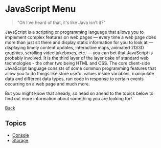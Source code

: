 # JavaScript Menu

> "Oh I've heard of that, it's like Java isn't it?"

JavaScript is a scripting or programming language that allows you to implement complex features on web pages — every time a web page does more than just sit there and display static information for you to look at — displaying timely content updates, interactive maps, animated 2D/3D graphics, scrolling video jukeboxes, etc. — you can bet that JavaScript is probably involved. It is the third layer of the layer cake of standard web technologies - the other two being HTML and CSS. The core client-side JavaScript language consists of some common programming features that allow you to do things like store useful values inside variables, manipulate data and different data types, run code in response to certain events occurring on a web page and much more.

But you might know that already, so head on ahead to the topics below to find out more information about something you are looking for!

[Back](../Index/index.md)

## Topics

- [Console](./console.md)
- [Storage](./storage.md)
<!-- - [Call Stack](./callStack.md) -->
<!-- - [Events](./events.md) -->
<!-- - [Run Time Environment](./runTimeEnvironment.md) -->
<!-- - [Web Workers](./webWorkers.md) -->
<!-- - JavaScript Versions
- Browser Support
- APIs -->
